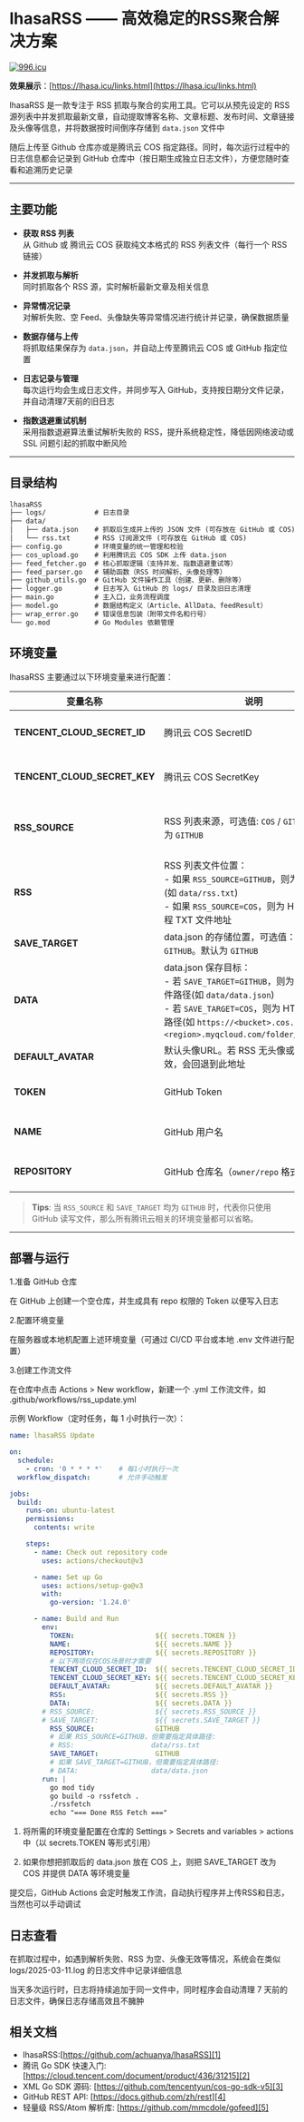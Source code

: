 # lhasaRSS —— 高效稳定的RSS聚合解决方案

<a href="https://996.icu" target="_blank">
    <img src="https://cos.lhasa.icu/svg/link-996.icu-red.svg" alt="996.icu" />
</a>

**效果展示**：[https://lhasa.icu/links.html](https://lhasa.icu/links.html)

lhasaRSS 是一款专注于 RSS 抓取与聚合的实用工具。它可以从预先设定的 RSS 源列表中并发抓取最新文章，自动提取博客名称、文章标题、发布时间、文章链接及头像等信息，并将数据按时间倒序存储到 `data.json` 文件中

随后上传至 Github 仓库亦或是腾讯云 COS 指定路径。同时，每次运行过程中的日志信息都会记录到 GitHub 仓库中（按日期生成独立日志文件），方便您随时查看和追溯历史记录

---

## 主要功能

- **获取 RSS 列表**  
  从 Github 或 腾讯云 COS 获取纯文本格式的 RSS 列表文件（每行一个 RSS 链接）

- **并发抓取与解析**  
  同时抓取各个 RSS 源，实时解析最新文章及相关信息

- **异常情况记录**  
  对解析失败、空 Feed、头像缺失等异常情况进行统计并记录，确保数据质量

- **数据存储与上传**  
  将抓取结果保存为 `data.json`，并自动上传至腾讯云 COS 或 GitHub 指定位置

- **日志记录与管理**  
  每次运行均会生成日志文件，并同步写入 GitHub，支持按日期分文件记录，并自动清理7天前的旧日志

- **指数退避重试机制**  
  采用指数退避算法重试解析失败的 RSS，提升系统稳定性，降低因网络波动或 SSL 问题引起的抓取中断风险

---

## 目录结构


```txt
lhasaRSS
├── logs/            # 日志目录
├── data/
│   ├── data.json    # 抓取后生成并上传的 JSON 文件 (可存放在 GitHub 或 COS)
│   └── rss.txt      # RSS 订阅源文件 (可存放在 GitHub 或 COS)
├── config.go        # 环境变量的统一管理和校验
├── cos_upload.go    # 利用腾讯云 COS SDK 上传 data.json
├── feed_fetcher.go  # 核心抓取逻辑（支持并发、指数退避重试等）
├── feed_parser.go   # 辅助函数（RSS 时间解析、头像处理等）
├── github_utils.go  # GitHub 文件操作工具（创建、更新、删除等）
├── logger.go        # 日志写入 GitHub 的 logs/ 目录及旧日志清理
├── main.go          # 主入口，业务流程调度
├── model.go         # 数据结构定义（Article、AllData、feedResult）
├── wrap_error.go    # 错误信息包装（附带文件名和行号）
└── go.mod           # Go Modules 依赖管理
```

## 环境变量

lhasaRSS 主要通过以下环境变量来进行配置：

| 变量名称                     | 说明                                                                                                                | 必填条件                                                                                                          |
|------------------------------|-----------------------------------------------------------------------------------------------------------------------|-------------------------------------------------------------------------------------------------------------------|
| **TENCENT_CLOUD_SECRET_ID**  | 腾讯云 COS SecretID                                                                                                  | 当 `RSS_SOURCE=COS` **或** `SAVE_TARGET=COS` 时必须设置                                                           |
| **TENCENT_CLOUD_SECRET_KEY** | 腾讯云 COS SecretKey                                                                                                 | 当 `RSS_SOURCE=COS` **或** `SAVE_TARGET=COS` 时必须设置                                                           |
| **RSS_SOURCE**              | RSS 列表来源，可选值: `COS` / `GITHUB`。默认为 `GITHUB`                                                               | 若选择 `COS`，需要额外提供 `RSS` 环境变量指向远程 TXT 文件地址                                                    |
| **RSS**                     | RSS 列表文件位置：<br/>- 如果 `RSS_SOURCE=GITHUB`，则为本地路径(如 `data/rss.txt`)<br/>- 如果 `RSS_SOURCE=COS`，则为 HTTP(S) 远程 TXT 文件地址 | 当 `RSS_SOURCE=COS` 时必填；若 `RSS_SOURCE=GITHUB` 未指定，则默认为 `data/rss.txt`                                |
| **SAVE_TARGET**             | data.json 的存储位置，可选值：`COS` / `GITHUB`。默认为 `GITHUB`                                                        | 当选择 `COS` 时需要提供 `DATA` 环境变量                                                                           |
| **DATA**                    | data.json 保存目标：<br/>- 若 `SAVE_TARGET=GITHUB`，则为 GitHub 文件路径(如 `data/data.json`)<br/>- 若 `SAVE_TARGET=COS`，则为 HTTP(S) 上传路径(如 `https://<bucket>.cos.ap-<region>.myqcloud.com/folder/data.json`) | 当 `SAVE_TARGET=COS` 时必填；若 `SAVE_TARGET=GITHUB` 未指定，则默认为 `data/data.json`                            |
| **DEFAULT_AVATAR**          | 默认头像URL。若 RSS 无头像或头像URL失效，会回退到此地址                                                               | 可选                                                                                                              |
| **TOKEN**                   | GitHub Token                                                                                                          | 当 `SAVE_TARGET=GITHUB` 时必须设置                                                                                |
| **NAME**                    | GitHub 用户名                                                                                                          | 当 `SAVE_TARGET=GITHUB` 时必须设置                                                                                |
| **REPOSITORY**              | GitHub 仓库名（`owner/repo` 格式）                                                                                    | 当 `SAVE_TARGET=GITHUB` 时必须设置                                                                                |

> **Tips**: 当 `RSS_SOURCE` 和 `SAVE_TARGET` 均为 `GITHUB` 时，代表你只使用 GitHub 读写文件，那么所有腾讯云相关的环境变量都可以省略。

---

## 部署与运行

1.准备 GitHub 仓库

  在 GitHub 上创建一个空仓库，并生成具有 repo 权限的 Token 以便写入日志

2.配置环境变量

  在服务器或本地机配置上述环境变量（可通过 CI/CD 平台或本地 .env 文件进行配置）

3.创建工作流文件
  
  在仓库中点击 Actions > New workflow，新建一个 .yml 工作流文件，如 .github/workflows/rss_update.yml

  示例 Workflow（定时任务，每 1 小时执行一次）：
  
```yml
name: lhasaRSS Update

on:
  schedule:
    - cron: '0 * * * *'    # 每1小时执行一次
  workflow_dispatch:       # 允许手动触发

jobs:
  build:
    runs-on: ubuntu-latest
    permissions:
      contents: write

    steps:
      - name: Check out repository code
        uses: actions/checkout@v3

      - name: Set up Go
        uses: actions/setup-go@v3
        with:
          go-version: '1.24.0'

      - name: Build and Run
        env:
          TOKEN:                    ${{ secrets.TOKEN }}
          NAME:                     ${{ secrets.NAME }}
          REPOSITORY:               ${{ secrets.REPOSITORY }}
          # 以下两项仅在COS场景时才需要
          TENCENT_CLOUD_SECRET_ID:  ${{ secrets.TENCENT_CLOUD_SECRET_ID }}
          TENCENT_CLOUD_SECRET_KEY: ${{ secrets.TENCENT_CLOUD_SECRET_KEY }}
          DEFAULT_AVATAR:           ${{ secrets.DEFAULT_AVATAR }}
          RSS:                      ${{ secrets.RSS }}
          DATA:                     ${{ secrets.DATA }}
        # RSS_SOURCE:               ${{ secrets.RSS_SOURCE }}
        # SAVE_TARGET:              ${{ secrets.SAVE_TARGET }}
          RSS_SOURCE:               GITHUB
          # 如果 RSS_SOURCE=GITHUB，但需要指定具体路径:
          # RSS:                   data/rss.txt
          SAVE_TARGET:              GITHUB
          # 如果 SAVE_TARGET=GITHUB，但需要指定具体路径:
          # DATA:                  data/data.json
        run: |
          go mod tidy
          go build -o rssfetch .
          ./rssfetch
          echo "=== Done RSS Fetch ==="
```

1. 将所需的环境变量配置在仓库的 Settings > Secrets and variables > actions 中（以 secrets.TOKEN 等形式引用）

2. 如果你想把抓取后的 data.json 放在 COS 上，则把 SAVE_TARGET 改为 COS 并提供 DATA 等环境变量

提交后，GitHub Actions 会定时触发工作流，自动执行程序并上传RSS和日志，当然也可以手动调试

## 日志查看

在抓取过程中，如遇到解析失败、RSS 为空、头像无效等情况，系统会在类似 logs/2025-03-11.log 的日志文件中记录详细信息

当天多次运行时，日志将持续追加于同一文件中，同时程序会自动清理 7 天前的日志文件，确保日志存储高效且不臃肿

## 相关文档
* lhasaRSS:[https://github.com/achuanya/lhasaRSS][1]
* 腾讯 Go SDK 快速入门: [https://cloud.tencent.com/document/product/436/31215][2]
* XML Go SDK 源码: [https://github.com/tencentyun/cos-go-sdk-v5][3]
* GitHub REST API: [https://docs.github.com/zh/rest][4]
* 轻量级 RSS/Atom 解析库: [https://github.com/mmcdole/gofeed][5]

[1]:https://github.com/achuanya/lhasaRSS
[2]:https://cloud.tencent.com/document/product/436/31215
[3]:https://github.com/tencentyun/cos-go-sdk-v5
[4]:https://docs.github.com/zh/rest
[5]:https://github.com/mmcdole/gofeed